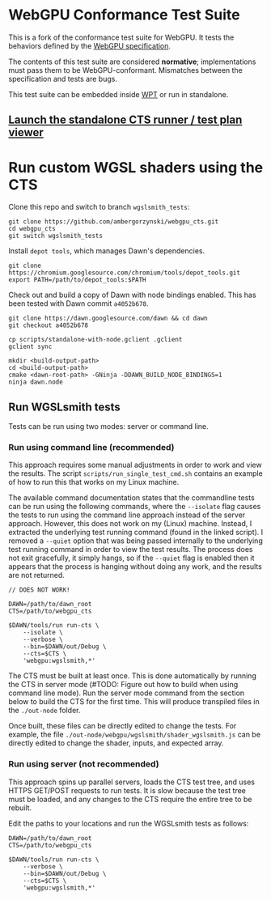 # WebGPU Conformance Test Suite

This is a fork of the conformance test suite for WebGPU.
It tests the behaviors defined by the [WebGPU specification](https://gpuweb.github.io/gpuweb/).

The contents of this test suite are considered **normative**; implementations must pass
them to be WebGPU-conformant. Mismatches between the specification and tests are bugs.

This test suite can be embedded inside [WPT](https://github.com/web-platform-tests/wpt) or run in standalone.

## [Launch the standalone CTS runner / test plan viewer](https://gpuweb.github.io/cts/standalone/)

# Run custom WGSL shaders using the CTS

Clone this repo and switch to branch `wgslsmith_tests`:
```$
git clone https://github.com/ambergorzynski/webgpu_cts.git
cd webgpu_cts
git switch wgslsmith_tests
```

Install `depot tools`, which manages Dawn's dependencies.
```$
git clone https://chromium.googlesource.com/chromium/tools/depot_tools.git
export PATH=/path/to/depot_tools:$PATH
```

Check out and build a copy of Dawn with node bindings enabled. This has been tested with Dawn commit `a4052b678`.
```$
git clone https://dawn.googlesource.com/dawn && cd dawn
git checkout a4052b678

cp scripts/standalone-with-node.gclient .gclient
gclient sync

mkdir <build-output-path>
cd <build-output-path>
cmake <dawn-root-path> -GNinja -DDAWN_BUILD_NODE_BINDINGS=1
ninja dawn.node
```
## Run WGSLsmith tests 

Tests can be run using two modes: server or command line.

### Run using command line (recommended)

This approach requires some manual adjustments in order to work and view the results. The script `scripts/run_single_test_cmd.sh` contains an example of how to run this that works on my Linux machine. 

The available command documentation states that the commandline tests can be run using the following commands, where the `--isolate` flag causes the tests to run using the command line approach instead of the server approach. However, this does not work on my (Linux) machine. Instead, I extracted the underlying test running command (found in the linked script). I removed a `--quiet` option that was being passed internally to the underlying test running command in order to view the test results. The process does not exit gracefully, it simply hangs, so if the `--quiet` flag is enabled then it appears that the process is hanging without doing any work, and the results are not returned.

```$
// DOES NOT WORK!

DAWN=/path/to/dawn_root
CTS=/path/to/webgpu_cts

$DAWN/tools/run run-cts \
    --isolate \
    --verbose \
    --bin=$DAWN/out/Debug \
    --cts=$CTS \
    'webgpu:wgslsmith,*'
```

The CTS must be built at least once. This is done automatically by running the CTS in server mode (#TODO: Figure out how to build when using command line mode). Run the server mode command from the section below to build the CTS for the first time. This will produce transpiled files in the `./out-node` folder. 

Once built, these files can be directly edited to change the tests. For example, the file `./out-node/webgpu/wgslsmith/shader_wgslsmith.js` can be directly edited to change the shader, inputs, and expected array.


### Run using server (not recommended)

This approach spins up parallel servers, loads the CTS test tree, and uses HTTPS GET/POST requests to run tests. It is slow because the test tree must be loaded, and any changes to the CTS require the entire tree to be rebuilt.

Edit the paths to your locations and run the WGSLsmith tests as follows:
```$
DAWN=/path/to/dawn_root
CTS=/path/to/webgpu_cts

$DAWN/tools/run run-cts \
    --verbose \
    --bin=$DAWN/out/Debug \
    --cts=$CTS \
    'webgpu:wgslsmith,*'
```
